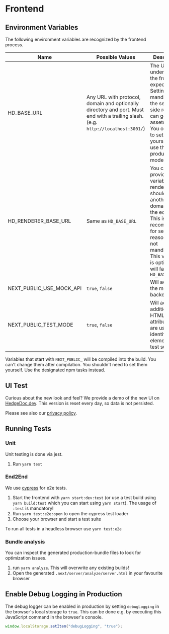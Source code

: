 # Frontend

## Environment Variables

The following environment variables are recognized by the frontend process.

| Name                     | Possible Values                                                                                                                  | Description                                                                                                                                                                                                       |
| ------------------------ | -------------------------------------------------------------------------------------------------------------------------------- | ----------------------------------------------------------------------------------------------------------------------------------------------------------------------------------------------------------------- |
| HD_BASE_URL              | Any URL with protocol, domain and optionally directory and port. Must end with a trailing slash. (e.g. `http://localhost:3001/`) | The URL under which the frontend is expected. Setting this is mandatory so the server side rendering can generate assets URLs. You only need to set this yourself if you use the production mode.                 |
| HD_RENDERER_BASE_URL     | Same as `HD_BASE_URL`                                                                                                            | You can provide this variable if the renderer should use another domain than the editor. This is recommended for security reasons but not mandatory. This variable is optional and will fallback to `HD_BASE_URL` |
| NEXT_PUBLIC_USE_MOCK_API | `true`, `false`                                                                                                                  | Will activate the mocked backend                                                                                                                                                                                  |
| NEXT_PUBLIC_TEST_MODE    | `true`, `false`                                                                                                                  | Will activate additional HTML attributes that are used to identify elements for test suits.                                                                                                                       |

Variables that start with `NEXT_PUBLIC_` will be compiled into the build. You can't change them
after compilation. You shouldn't need to set them yourself. Use the designated npm tasks instead.

## UI Test

Curious about the new look and feel? We provide a demo of the new UI on
[HedgeDoc.dev][hedgedoc-dev]. This version is reset every day, so data is not persisted.

Please see also our [privacy policy][privacy].

## Running Tests

### Unit

Unit testing is done via jest.

1. Run `yarn test`

### End2End

We use [cypress][cypress] for e2e tests.

1. Start the frontend with `yarn start:dev:test` (or use a test build using `yarn build:test`
   which you can start using `yarn start`). The usage of `:test` is mandatory!
2. Run `yarn test:e2e:open` to open the cypress test loader
3. Choose your browser and start a test suite

To run all tests in a headless browser use `yarn test:e2e`

### Bundle analysis

You can inspect the generated production-bundle files to look for optimization issues.

1. run `yarn analyze`. This will overwrite any existing builds!
2. Open the generated `.next/server/analyze/server.html` in your favourite browser

## Enable Debug Logging in Production

The debug logger can be enabled in production by setting `debugLogging` in the browser's
local storage to `true`. This can be done e.g. by executing this JavaScript command
in the browser's console.

```javascript
window.localStorage.setItem("debugLogging", "true");
```

[hedgedoc-dev]: https://hedgedoc.dev
[privacy]: https://hedgedoc.org/privacy-policy
[cypress]: https://cypress.io
